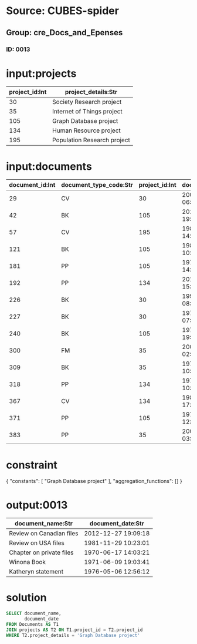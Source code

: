 # Source: CUBES-spider
## Group: cre_Docs_and_Epenses
### ID: 0013

# input:projects

| project_id:Int | project_details:Str |
|---|---|
| 30 | Society Research project |
| 35 | Internet of Things project |
| 105 | Graph Database project |
| 134 | Human Resource project |
| 195 | Population Research project |

# input:documents

| document_id:Int | document_type_code:Str | project_id:Int | document_date:Str | document_name:Str | document_description:Str | other_details:Str |
|---|---|---|---|---|---|---|
| 29 | CV | 30 | 2004-08-28 06:59:19 | Review on UK files | nan | nan |
| 42 | BK | 105 | 2012-12-27 19:09:18 | Review on Canadian files | nan | nan |
| 57 | CV | 195 | 1980-10-22 14:17:11 | Review on French files | nan | nan |
| 121 | BK | 105 | 1981-11-29 10:23:01 | Review on USA files | nan | nan |
| 181 | PP | 105 | 1970-06-17 14:03:21 | Chapter on private files | nan | nan |
| 192 | PP | 134 | 2013-01-26 15:15:25 | Book on USA files | nan | nan |
| 226 | BK | 30 | 1991-07-08 08:49:59 | Review on UK files | nan | nan |
| 227 | BK | 30 | 1970-03-06 07:34:49 | Deontae files | nan | nan |
| 240 | BK | 105 | 1971-06-09 19:03:41 | Winona Book | nan | nan |
| 300 | FM | 35 | 2007-09-26 02:39:11 | Trenton Presentation | nan | nan |
| 309 | BK | 35 | 1978-10-15 10:33:17 | Noel CV | nan | nan |
| 318 | PP | 134 | 1970-01-30 10:53:35 | King Book | nan | nan |
| 367 | CV | 134 | 1983-08-24 17:10:26 | Jevon Paper | nan | nan |
| 371 | PP | 105 | 1976-05-06 12:56:12 | Katheryn statement | nan | nan |
| 383 | PP | 35 | 2005-10-28 03:17:16 | Review on UK files | nan | nan |

# constraint

{
  "constants": [
    "Graph Database project"
  ],
  "aggregation_functions": []
}

# output:0013

| document_name:Str | document_date:Str |
|---|---|
| Review on Canadian files | 2012-12-27 19:09:18 |
| Review on USA files | 1981-11-29 10:23:01 |
| Chapter on private files | 1970-06-17 14:03:21 |
| Winona Book | 1971-06-09 19:03:41 |
| Katheryn statement | 1976-05-06 12:56:12 |

# solution

```sql
SELECT document_name,
       document_date
FROM Documents AS T1
JOIN projects AS T2 ON T1.project_id = T2.project_id
WHERE T2.project_details = 'Graph Database project'
```
